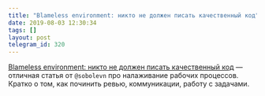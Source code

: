 ```yaml
---
title: "Blameless environment: никто не должен писать качественный код"
date: 2019-08-03 12:30:34
tags: []
layout: post
telegram_id: 320
---
```


[Blameless environment: никто не должен писать качественный код](https://habr.com/ru/company/oleg-bunin/blog/462113/) — отличная статья от `@sobolevn` про налаживание рабочих процессов. Кратко о том, как починить ревью, коммуникации, работу с задачами.
